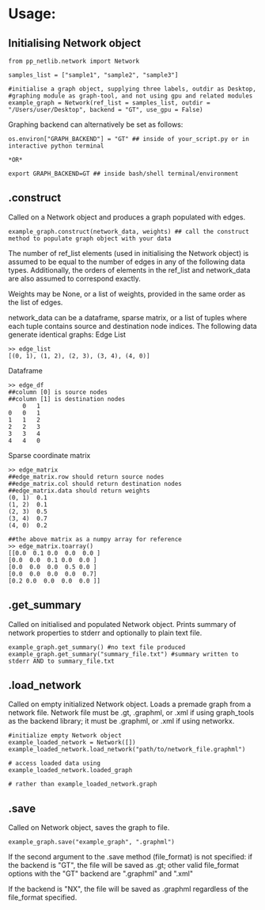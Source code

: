 # Usage:

## Initialising Network object
```
from pp_netlib.network import Network

samples_list = ["sample1", "sample2", "sample3"]

#initialise a graph object, supplying three labels, outdir as Desktop,
#graphing module as graph-tool, and not using gpu and related modules
example_graph = Network(ref_list = samples_list, outdir = "/Users/user/Desktop", backend = "GT", use_gpu = False)
```

Graphing backend can alternatively be set as follows:
```
os.environ["GRAPH_BACKEND"] = "GT" ## inside of your_script.py or in interactive python terminal

*OR*

export GRAPH_BACKEND=GT ## inside bash/shell terminal/environment
```
## .construct

Called on a Network object and produces a graph populated with edges.

```
example_graph.construct(network_data, weights) ## call the construct method to populate graph object with your data
```

The number of ref_list elements (used in initialising the Network object) is assumed to be equal to the number of edges in any of
the following data types. Additionally, the orders of elements in the ref_list and network_data are also assumed to correspond exactly.

Weights may be None, or a list of weights, provided in the same order as the list of edges.

network_data can be a dataframe, sparse matrix, or a list of tuples where each tuple contains source and destination node indices.
The following data generate identical graphs: 
Edge List
```
>> edge_list
[(0, 1), (1, 2), (2, 3), (3, 4), (4, 0)]
```

Dataframe 
```
>> edge_df
##column [0] is source nodes
##column [1] is destination nodes
    0   1
0   0   1
1   1   2
2   2   3
3   3   4
4   4   0
```

Sparse coordinate matrix
```
>> edge_matrix
##edge_matrix.row should return source nodes
##edge_matrix.col should return destination nodes
##edge_matrix.data should return weights
(0, 1)	0.1
(1, 2)	0.1
(2, 3)	0.5
(3, 4)	0.7
(4, 0)	0.2

##the above matrix as a numpy array for reference
>> edge_matrix.toarray()
[[0.0  0.1 0.0  0.0  0.0 ]
[0.0  0.0  0.1 0.0  0.0 ]
[0.0  0.0  0.0  0.5 0.0 ]
[0.0  0.0  0.0  0.0  0.7]
[0.2 0.0  0.0  0.0  0.0 ]]
```

## .get_summary
Called on initialised and populated Network object. Prints summary of network properties to stderr and optionally to plain text file.

```
example_graph.get_summary() #no text file produced
example_graph.get_summary("summary_file.txt") #summary written to stderr AND to summary_file.txt
```

## .load_network
Called on empty initialized Network object. Loads a premade graph from a network file. Network file must be .gt, .graphml, or .xml if using graph_tools as the backend library; it must be .graphml, or .xml if using networkx.

```
#initialize empty Network object
example_loaded_network = Network([])
example_loaded_network.load_network("path/to/network_file.graphml")

# access loaded data using
example_loaded_network.loaded_graph

# rather than example_loaded_network.graph
```

## .save
Called on Network object, saves the graph to file. 
```
example_graph.save("example_graph", ".graphml")
```
If the second argument to the .save method (file_format) is not specified: if the backend is "GT", the file will be saved as .gt; other valid file_format options with the "GT" backend are ".graphml" and ".xml"

If the backend is "NX", the file will be saved as .graphml regardless of the file_format specified.

